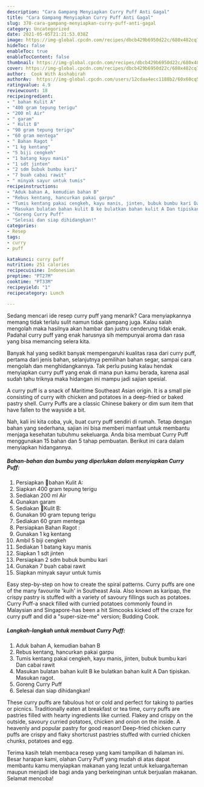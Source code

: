 ```yaml
---
description: "Cara Gampang Menyiapkan Curry Puff Anti Gagal"
title: "Cara Gampang Menyiapkan Curry Puff Anti Gagal"
slug: 370-cara-gampang-menyiapkan-curry-puff-anti-gagal
category: Uncategorized
date: 2021-05-05T21:21:53.038Z
image: https://img-global.cpcdn.com/recipes/dbcb429b6950d22c/680x482cq70/curry-puff-foto-resep-utama.jpg
hideToc: false
enableToc: true
enableTocContent: false
thumbnail: https://img-global.cpcdn.com/recipes/dbcb429b6950d22c/680x482cq70/curry-puff-foto-resep-utama.jpg
cover: https://img-global.cpcdn.com/recipes/dbcb429b6950d22c/680x482cq70/curry-puff-foto-resep-utama.jpg
author:  Cook With Asshabirah
authorAv:  https://img-global.cpcdn.com/users/12cdaa4ecc1188b2/60x60cq50/avatar.jpg
ratingvalue: 4.9
reviewcount: 18
recipeingredient:
- " bahan Kulit A"
- "400 gram tepung terigu"
- "200 ml Air"
- " garam"
- " Kulit B"
- "90 gram tepung terigu"
- "60 gram mentega"
- " Bahan Ragot "
- "1 kg kentang"
- "5 biji cengkeh"
- "1 batang kayu manis"
- "1 sdt jinten"
- "2 sdm bubuk bumbu kari"
- "7 buah cabai rawit"
- " minyak sayur untuk tumis"
recipeinstructions:
- "Aduk bahan A, kemudian bahan B"
- "Rebus kentang, hancurkan pakai garpu"
- "Tumis kentang pakai cengkeh, kayu manis, jinten, bubuk bumbu kari Dan cabai rawit"
- "Masukan bulatan bahan kulit B ke bulatkan bahan kulit A Dan tipiskan. Masukan ragot."
- "Goreng Curry Puff"
- "Selesai dan siap dihidangkan!"
categories:
- Resep
tags:
- curry
- puff

katakunci: curry puff 
nutrition: 251 calories
recipecuisine: Indonesian
preptime: "PT27M"
cooktime: "PT33M"
recipeyield: "1"
recipecategory: Lunch

---
```



Sedang mencari ide resep curry puff yang menarik? Cara menyiapkannya memang tidak terlalu sulit namun tidak gampang juga. Kalau salah mengolah maka hasilnya akan hambar dan justru cenderung tidak enak. Padahal curry puff yang enak harusnya sih mempunyai aroma dan rasa yang bisa memancing selera kita.


Banyak hal yang sedikit banyak mempengaruhi kualitas rasa dari curry puff, pertama dari jenis bahan, selanjutnya pemilihan bahan segar, sampai cara mengolah dan menghidangkannya. Tak perlu pusing kalau hendak menyiapkan curry puff yang enak di mana pun kamu berada, karena asal sudah tahu triknya maka hidangan ini mampu jadi sajian spesial.

A curry puff is a snack of Maritime Southeast Asian origin. It is a small pie consisting of curry with chicken and potatoes in a deep-fried or baked pastry shell. Curry Puffs are a classic Chinese bakery or dim sum item that have fallen to the wayside a bit.


Nah, kali ini kita coba, yuk, buat curry puff sendiri di rumah. Tetap dengan bahan yang sederhana, sajian ini bisa memberi manfaat untuk membantu menjaga kesehatan tubuhmu sekeluarga. Anda bisa membuat Curry Puff menggunakan 15 bahan dan 5 tahap pembuatan. Berikut ini cara dalam menyiapkan hidangannya.

<!--inarticleads1-->

##### Bahan-bahan dan bumbu yang diperlukan dalam menyiapkan Curry Puff:

1. Persiapkan  🥟bahan Kulit A:
1. Siapkan 400 gram tepung terigu
1. Sediakan 200 ml Air
1. Gunakan  garam
1. Sediakan  🥟Kulit B:
1. Gunakan 90 gram tepung terigu
1. Sediakan 60 gram mentega
1. Persiapkan  Bahan Ragot :
1. Gunakan 1 kg kentang
1. Ambil 5 biji cengkeh
1. Sediakan 1 batang kayu manis
1. Siapkan 1 sdt jinten
1. Persiapkan 2 sdm bubuk bumbu kari
1. Gunakan 7 buah cabai rawit
1. Siapkan  minyak sayur untuk tumis


Easy step-by-step on how to create the spiral patterns. Curry puffs are one of the many favourite &#39;kuih&#39; in Southeast Asia. Also known as karipap, the crispy pastry is stuffed with a variety of savoury fillings such as potatoes. Curry Puff-a snack filled with curried potatoes commonly found in Malaysian and Singapore-has been a hit Simcooks kicked off the craze for curry puff and did a &#34;super-size-me&#34; version; Budding Cook. 

<!--inarticleads2-->

##### Langkah-langkah untuk membuat Curry Puff:

1. Aduk bahan A, kemudian bahan B
1. Rebus kentang, hancurkan pakai garpu
1. Tumis kentang pakai cengkeh, kayu manis, jinten, bubuk bumbu kari Dan cabai rawit
1. Masukan bulatan bahan kulit B ke bulatkan bahan kulit A Dan tipiskan. Masukan ragot.
1. Goreng Curry Puff
1. Selesai dan siap dihidangkan!

These curry puffs are fabulous hot or cold and perfect for taking to parties or picnics. Traditionally eaten at breakfast or tea time, curry puffs are pastries filled with hearty ingredients like curried. Flakey and crispy on the outside, savoury curried potatoes, chicken and onion on the inside. A heavenly and popular pastry for good reason! Deep-fried chicken curry puffs are crispy and flaky shortcrust pastries stuffed with curried chicken chunks, potatoes and egg. 

Terima kasih telah membaca resep yang kami tampilkan di halaman ini. Besar harapan kami, olahan Curry Puff yang mudah di atas dapat membantu kamu menyiapkan makanan yang lezat untuk keluarga/teman maupun menjadi ide bagi anda yang berkeinginan untuk berjualan makanan. Selamat mencoba!
